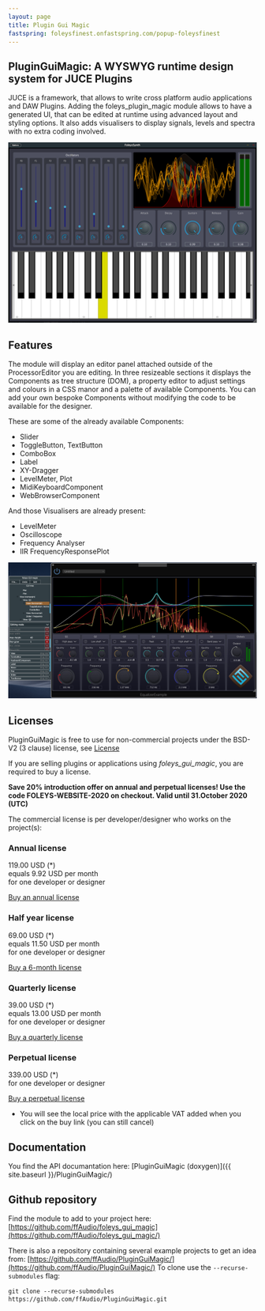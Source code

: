 ```yaml
---
layout: page
title: Plugin Gui Magic
fastspring: foleysfinest.onfastspring.com/popup-foleysfinest
---
```


PluginGuiMagic: A WYSWYG runtime design system for JUCE Plugins
---------------------------------------------------------------

JUCE is a framework, that allows to write cross platform audio applications and DAW Plugins.
Adding the foleys_plugin_magic module allows to have a generated UI, that can be edited at runtime using advanced layout and styling options.
It also adds visualisers to display signals, levels and spectra with no extra coding involved. 

![FoleysSynth Screenshot](/img/FoleysSynth.png)

Features
--------

The module will display an editor panel attached outside of the ProcessorEditor you are editing. In three resizeable sections it displays the Components as tree structure (DOM), a property editor to adjust settings and colours in a CSS manor and a palette of available Components.
You can add your own bespoke Components without modifying the code to be available for the designer.

These are some of the already available Components:

- Slider
- ToggleButton, TextButton
- ComboBox
- Label
- XY-Dragger
- LevelMeter, Plot
- MidiKeyboardComponent
- WebBrowserComponent

And those Visualisers are already present:

- LevelMeter
- Oscilloscope
- Frequency Analyser
- IIR FrequencyResponsePlot

![Equalizer Screenshot](/img/EqualizerExample.png)

Licenses
--------

PluginGuiMagic is free to use for non-commercial projects under the BSD-V2 (3 clause) license, see [License](https://github.com/ffAudio/foleys_gui_magic/blob/master/LICENSE.md)

If you are selling plugins or applications using *foleys_gui_magic*, you are required to buy a license. 

**Save 20% introduction offer on annual and perpetual licenses! Use the code FOLEYS-WEBSITE-2020 on checkout. Valid until 31.October 2020 (UTC)**


The commercial license is per developer/designer who works on the project(s):

### Annual license

119.00 USD (*)    
equals 9.92 USD per month    
for one developer or designer

<a href='#' data-fsc-action="Add,Checkout" data-fsc-item-path-value="pluginguimagic-annual">Buy an annual license</a>

### Half year license

69.00 USD (*)    
equals 11.50 USD per month    
for one developer or designer

<a href='#' data-fsc-action="Add,Checkout" data-fsc-item-path-value="pluginguimagic-halfyear">Buy a 6-month license</a>

### Quarterly license

39.00 USD (*)    
equals 13.00 USD per month    
for one developer or designer

<a href='#' data-fsc-action="Add,Checkout" data-fsc-item-path-value="pluginguimagic-quarterly">Buy a quarterly license</a>

### Perpetual license

339.00 USD (*)    
for one developer or designer

<a href='#' data-fsc-action="Add,Checkout" data-fsc-item-path-value="pluginguimagic-perpetual-license">Buy a perpetual license</a>



* You will see the local price with the applicable VAT added when you click on the buy link (you can still cancel)


Documentation
-------------

You find the API documantation here: [PluginGuiMagic (doxygen)]({{ site.baseurl }}/PluginGuiMagic/)

Github repository
-----------------

Find the module to add to your project here: [https://github.com/ffAudio/foleys_gui_magic](https://github.com/ffAudio/foleys_gui_magic/)

There is also a repository containing several example projects to get an idea from: [https://github.com/ffAudio/PluginGuiMagic/](https://github.com/ffAudio/PluginGuiMagic/)
To clone use the `--recurse-submodules` flag:
```
git clone --recurse-submodules https://github.com/ffAudio/PluginGuiMagic.git
```

